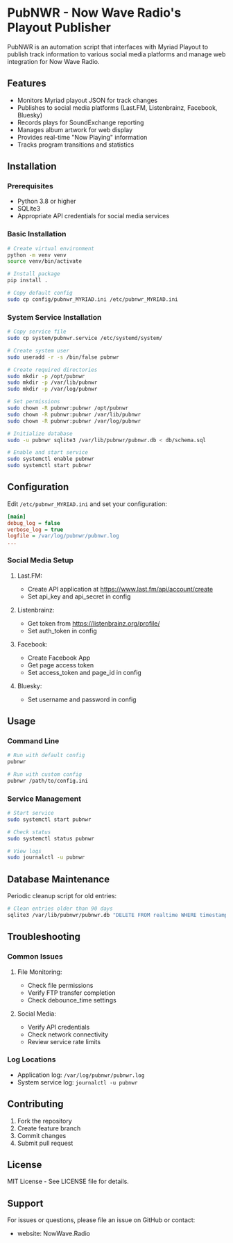 # PubNWR - Now Wave Radio's Playout Publisher

PubNWR is an automation script that interfaces with Myriad Playout to publish track information to various social media platforms and manage web integration for Now Wave Radio.

## Features

- Monitors Myriad playout JSON for track changes
- Publishes to social media platforms (Last.FM, Listenbrainz, Facebook, Bluesky)
- Records plays for SoundExchange reporting
- Manages album artwork for web display
- Provides real-time "Now Playing" information
- Tracks program transitions and statistics

## Installation

### Prerequisites

- Python 3.8 or higher
- SQLite3
- Appropriate API credentials for social media services

### Basic Installation

```bash
# Create virtual environment
python -m venv venv
source venv/bin/activate

# Install package
pip install .

# Copy default config
sudo cp config/pubnwr_MYRIAD.ini /etc/pubnwr_MYRIAD.ini
```

### System Service Installation

```bash
# Copy service file
sudo cp system/pubnwr.service /etc/systemd/system/

# Create system user
sudo useradd -r -s /bin/false pubnwr

# Create required directories
sudo mkdir -p /opt/pubnwr
sudo mkdir -p /var/lib/pubnwr
sudo mkdir -p /var/log/pubnwr

# Set permissions
sudo chown -R pubnwr:pubnwr /opt/pubnwr
sudo chown -R pubnwr:pubnwr /var/lib/pubnwr
sudo chown -R pubnwr:pubnwr /var/log/pubnwr

# Initialize database
sudo -u pubnwr sqlite3 /var/lib/pubnwr/pubnwr.db < db/schema.sql

# Enable and start service
sudo systemctl enable pubnwr
sudo systemctl start pubnwr
```

## Configuration

Edit `/etc/pubnwr_MYRIAD.ini` and set your configuration:

```ini
[main]
debug_log = false
verbose_log = true
logfile = /var/log/pubnwr/pubnwr.log
...
```

### Social Media Setup

1. Last.FM:
   - Create API application at https://www.last.fm/api/account/create
   - Set api_key and api_secret in config

2. Listenbrainz:
   - Get token from https://listenbrainz.org/profile/
   - Set auth_token in config

3. Facebook:
   - Create Facebook App
   - Get page access token
   - Set access_token and page_id in config

4. Bluesky:
   - Set username and password in config

## Usage

### Command Line

```bash
# Run with default config
pubnwr

# Run with custom config
pubnwr /path/to/config.ini
```

### Service Management

```bash
# Start service
sudo systemctl start pubnwr

# Check status
sudo systemctl status pubnwr

# View logs
sudo journalctl -u pubnwr
```

## Database Maintenance

Periodic cleanup script for old entries:

```bash
# Clean entries older than 90 days
sqlite3 /var/lib/pubnwr/pubnwr.db "DELETE FROM realtime WHERE timestamp < strftime('%s', 'now', '-90 days');"
```

## Troubleshooting

### Common Issues

1. File Monitoring:
   - Check file permissions
   - Verify FTP transfer completion
   - Check debounce_time settings

2. Social Media:
   - Verify API credentials
   - Check network connectivity
   - Review service rate limits

### Log Locations

- Application log: `/var/log/pubnwr/pubnwr.log`
- System service log: `journalctl -u pubnwr`

## Contributing

1. Fork the repository
2. Create feature branch
3. Commit changes
4. Submit pull request

## License

MIT License - See LICENSE file for details.

## Support

For issues or questions, please file an issue on GitHub or contact:
- website:  NowWave.Radio
